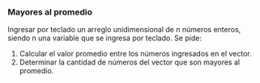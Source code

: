 ### Mayores al promedio
Ingresar por teclado un arreglo unidimensional de n números enteros, siendo n una variable que se ingresa por teclado. Se pide:

1. Calcular el valor promedio entre los números ingresados en el vector.
2. Determinar la cantidad de números del vector que son mayores al promedio.
